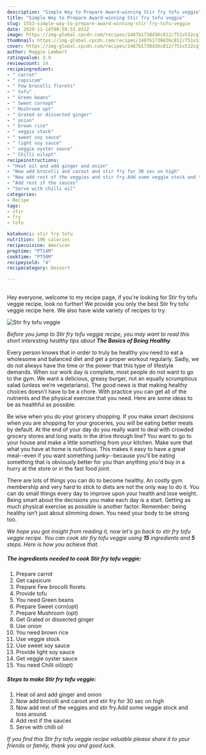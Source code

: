 ```yaml
---
description: "Simple Way to Prepare Award-winning Stir fry tofu veggie"
title: "Simple Way to Prepare Award-winning Stir fry tofu veggie"
slug: 1553-simple-way-to-prepare-award-winning-stir-fry-tofu-veggie
date: 2020-11-14T08:59:53.032Z
image: https://img-global.cpcdn.com/recipes/2487b1730d36c812/751x532cq70/stir-fry-tofu-veggie-recipe-main-photo.jpg
thumbnail: https://img-global.cpcdn.com/recipes/2487b1730d36c812/751x532cq70/stir-fry-tofu-veggie-recipe-main-photo.jpg
cover: https://img-global.cpcdn.com/recipes/2487b1730d36c812/751x532cq70/stir-fry-tofu-veggie-recipe-main-photo.jpg
author: Maggie Lambert
ratingvalue: 3.9
reviewcount: 14
recipeingredient:
- " carrot"
- " capsicum"
- " Few brocolli florets"
- " tofu"
- " Green beans"
- " Sweet cornopt"
- " Mushroom opt"
- " Grated or dissected ginger"
- " onion"
- " brown rice"
- " veggie stock"
- " sweet soy sauce"
- " light soy sauce"
- " veggie oyster sauce"
- " Chilli oilopt"
recipeinstructions:
- "Heat oil and add ginger and onion"
- "Now add brocolli and caroot and stir fry for 30 sec on high"
- "Now add rest of the veggies and stir fry.Add some veggie stock and toss around."
- "Add rest if the sauces"
- "Serve with chilli oil"
categories:
- Recipe
tags:
- stir
- fry
- tofu

katakunci: stir fry tofu 
nutrition: 196 calories
recipecuisine: American
preptime: "PT14M"
cooktime: "PT50M"
recipeyield: "4"
recipecategory: Dessert

---
```

<br>
Hey everyone, welcome to my recipe page, if you're looking for Stir fry tofu veggie recipe, look no further! We provide you only the best Stir fry tofu veggie recipe here. We also have wide variety of recipes to try.
<br>


![Stir fry tofu veggie](https://img-global.cpcdn.com/recipes/2487b1730d36c812/751x532cq70/stir-fry-tofu-veggie-recipe-main-photo.jpg)

<i>Before you jump to Stir fry tofu veggie recipe, you may want to read this short interesting healthy tips about <strong>The Basics of Being Healthy</strong>.</i>

Every person knows that in order to truly be healthy you need to eat a wholesome and balanced diet and get a proper workout regularly. Sadly, we do not always have the time or the power that this type of lifestyle demands. When our work day is complete, most people do not want to go to the gym. We want a delicious, greasy burger, not an equally scrumptious salad (unless we’re vegetarians). The good news is that making healthy choices doesn’t have to be a chore. With practice you can get all of the nutrients and the physical exercise that you need. Here are some ideas to be as healthful as possible.

Be wise when you do your grocery shopping. If you make smart decisions when you are shopping for your groceries, you will be eating better meals by default. At the end of your day do you really want to deal with crowded grocery stores and long waits in the drive through line? You want to go to your house and make a little something from your kitchen. Make sure that what you have at home is nutritious. This makes it easy to have a great meal--even if you want something junky--because you'll be eating something that is obviously better for you than anything you'd buy in a hurry at the store or in the fast food joint.

There are lots of things you can do to become healthy. An costly gym membership and very hard to stick to diets are not the only way to do it. You can do small things every day to improve upon your health and lose weight. Being smart about the decisions you make each day is a start. Getting as much physical exercise as possible is another factor. Remember: being healthy isn’t just about slimming down. You need your body to be strong too. 


<i>We hope you got insight from reading it, now let's go back to stir fry tofu veggie recipe. You can cook stir fry tofu veggie using <strong>15</strong> ingredients and <strong>5</strong> steps. Here is how you achieve that.
</i>

##### The ingredients needed to cook Stir fry tofu veggie:

1. Prepare  carrot
1. Get  capsicum
1. Prepare  Few brocolli florets
1. Provide  tofu
1. You need  Green beans
1. Prepare  Sweet corn(opt)
1. Prepare  Mushroom (opt)
1. Get  Grated or dissected ginger
1. Use  onion
1. You need  brown rice
1. Use  veggie stock
1. Use  sweet soy sauce
1. Provide  light soy sauce
1. Get  veggie oyster sauce
1. You need  Chilli oil(opt)


##### Steps to make Stir fry tofu veggie:

1. Heat oil and add ginger and onion
1. Now add brocolli and caroot and stir fry for 30 sec on high
1. Now add rest of the veggies and stir fry.Add some veggie stock and toss around.
1. Add rest if the sauces
1. Serve with chilli oil


<i>If you find this Stir fry tofu veggie recipe valuable please share it to your friends or family, thank you and good luck.</i>
